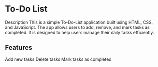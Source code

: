 


<h1>To-Do List</h1>
<b></b>Description</b>
This is a simple To-Do-List application built using HTML, CSS, and JavaScript. The app allows users to add, remove, and mark tasks as completed. It is designed to help users manage their daily tasks efficiently.

<h2>Features</h2>
Add new tasks
Delete tasks
Mark tasks as completed
